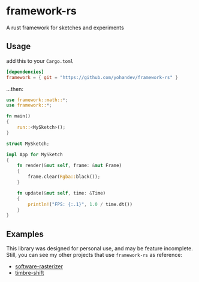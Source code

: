 # framework-rs
A rust framework for sketches and experiments

## Usage
add this to your `Cargo.toml`
```toml
[dependencies]
framework = { git = "https://github.com/yohandev/framework-rs" }
```
...then:
```rust
use framework::math::*;
use framework::*;

fn main()
{
    run::<MySketch>();
}

struct MySketch;

impl App for MySketch
{
    fn render(&mut self, frame: &mut Frame)
    {
        frame.clear(Rgba::black());
    }

    fn update(&mut self, time: &Time)
    {
        println!("FPS: {:.1}", 1.0 / time.dt())
    }
}
```

## Examples
This library was designed for personal use, and may be feature incomplete. Still, you can see my other projects that use `framework-rs` as reference:
- [software-rasterizer](https://github.com/yohandev/software-rasterizer)
- [timbre-shift](https://github.com/yohandev/timbre-shift)
